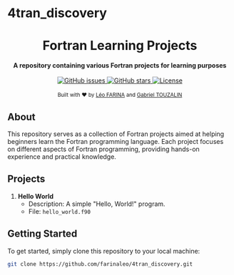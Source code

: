 # 4tran_discovery<h1 align="center">Fortran Learning Projects</h1>

<div align="center">
  <strong>A repository containing various Fortran projects for learning purposes</strong>
</div>

<br>

<div align="center">
  <!-- Replace with your badges -->
  <a href="https://github.com/farinaleo/4tran_discovery/issues">
    <img src="https://img.shields.io/github/issues/farinaleo/4tran_discovery.svg" alt="GitHub issues" />
  </a>
  <a href="https://github.com/farinaleo/4tran_discovery/stargazers">
    <img src="https://img.shields.io/github/stars/farinaleo/4tran_discovery.svg" alt="GitHub stars" />
  </a>
  <a href="https://github.com/farinaleo/4tran_discovery/blob/main/LICENSE">
    <img src="https://img.shields.io/github/license/farinaleo/4tran_discovery.svg" alt="License" />
  </a>
</div>

<br>

<div align="center">
  <sub>Built with ❤︎ by <a href="https://github.com/farinaleo">Léo FARINA</a> and <a href="https://github.com/TheEmperorPenguin">Gabriel TOUZALIN</a></sub>
</div>

## About

This repository serves as a collection of Fortran projects aimed at helping beginners learn the Fortran programming language. Each project focuses on different aspects of Fortran programming, providing hands-on experience and practical knowledge.

## Projects

1. **Hello World**
   - Description: A simple "Hello, World!" program.
   - File: `hello_world.f90`

## Getting Started

To get started, simply clone this repository to your local machine:

```bash
git clone https://github.com/farinaleo/4tran_discovery.git
```
